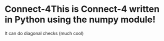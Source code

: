 # Connect-4This is Connect-4 written in Python using the numpy module!
It can do diagonal checks (much cool)
